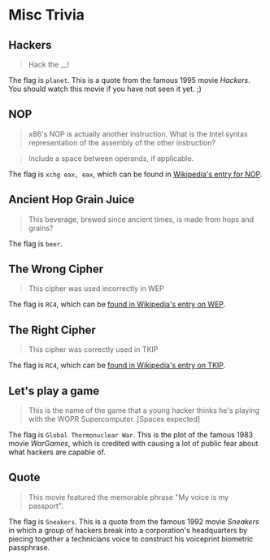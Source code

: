 # Misc Trivia

## Hackers

> Hack the __!

The flag is `planet`. This is a quote from the famous 1995 movie *Hackers*. You should watch this movie if you have not seen it yet. ;)

## NOP

> x86's NOP is actually another instruction. What is the Intel syntax representation of the assembly of the other instruction?

> Include a space between operands, if applicable.

The flag is `xchg eax, eax`, which can be found in [Wikipedia's entry for NOP](https://en.wikipedia.org/wiki/NOP#Machine_instruction).

## Ancient Hop Grain Juice

> This beverage, brewed since ancient times, is made from hops and grains?

The flag is `beer`.

## The Wrong Cipher

> This cipher was used incorrectly in WEP

The flag is `RC4`, which can be [found in Wikipedia's entry on WEP](https://en.wikipedia.org/wiki/Wired_Equivalent_Privacy#Encryption_details).

## The Right Cipher

> This cipher was correctly used in TKIP

The flag is `RC4`, which can be [found in Wikipedia's entry on TKIP](https://en.wikipedia.org/wiki/Temporal_Key_Integrity_Protocol#Technical_details).

## Let's play a game

> This is the name of the game that a young hacker thinks he's playing with the WOPR Supercomputer. [Spaces expected]

The flag is `Global Thermonuclear War`. This is the plot of the famous 1983 movie *WarGames*, which is credited with causing a lot of public fear about what hackers are capable of.

## Quote

> This movie featured the memorable phrase "My voice is my passport".

The flag is `Sneakers`. This is a quote from the famous 1992 movie *Sneakers* in which a group of hackers break into a corporation's headquarters by piecing together a technicians voice to construct his voiceprint biometric passphrase.
